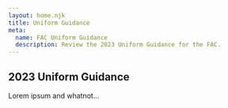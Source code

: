 ```yaml
---
layout: home.njk
title: Uniform Guidance
meta:
  name: FAC Uniform Guidance
  description: Review the 2023 Uniform Guidance for the FAC.
---
```


## 2023 Uniform Guidance

Lorem ipsum and whatnot…
